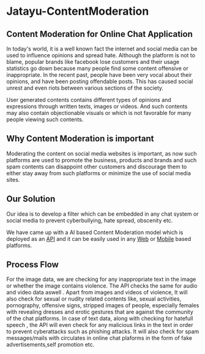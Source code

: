 # Jatayu-ContentModeration

## Content Moderation for Online Chat Application

In today's world, it is a well known fact the internet and social media can be used to influence opinions and spread hate. Although the platform is not to blame, popular brands like facebook lose customers and their usage statistics go down because many people find some content offensive or inappropriate. In the recent past, people have been very vocal about their opinions, and have been posting offendable posts. This has caused social unrest and even riots between various sections of the society.

User generated contents contains different types of opinions and expressions through written texts, images or videos. And such contents may also contain objectionable visuals or which is not favorable for many people viewing such contents.

## Why Content Moderation is important
Moderating the content on social media websites is important, as now such platforms are used to promote the business, products and brands and such spam contents can disappoint other customers and discourage them to either stay away from such platforms or minimize the use of social media sites.

## Our Solution
Our idea is to develop a filter which can be embedded in any chat system or social media to prevent cyberbullying, hate spread, obscenity etc.

We have came up with a AI based Content Moderation model which is deployed as an [API](https://github.com/Slainteee/Jatayu-ContentModeration/blob/master/app.py) and it can be easily used in any [Web](https://github.com/Slainteee/Jatayu-ContentModeration/tree/master/Web-Frontend) or [Mobile](https://github.com/Slainteee/Jatayu-ContentModeration/tree/master/App) based platforms.

## Process Flow
For the image data, we are checking for any inappropriate text in the image or whether the image contains violence. The API checks the same for audio and video data aswell . Apart from images and videos of violence, It will also check for sexual or nudity related contents like, sexual activities, pornography, offensive signs, stripped images of people, especially females with revealing dresses and erotic gestures that are against the community of the chat platforms. In case of text data, along with checking for hatefull speech , the API will even check for any malicious links in the text in order to prevent cyberattacks such as phishing attacks. It will also check for spam messages/mails with circulates in online chat plaforms in the form of fake advertisements,self promotion etc.
